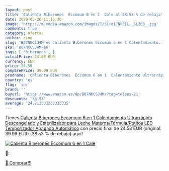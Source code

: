 ```yaml
---
layout: post
title: 'Calienta Biberones  Eccomum 6 en 1  Cale al 38.53 % de rebaja'
date: 2020-05-20 11:16:30
image: 'https://m.media-amazon.com/images/I/31+e1JNkZIL._SL200_.jpg'
comments: true
category: ofertas
author: ring
slug: 'B07NKCSJ4M-es Calienta Biberones Eccomum 6 en 1 Calentamiento...'
sku: 'B07NKCSJ4M-es'
tags: [ 'biberones', ]
actualPrice: 24.58 EUR
currency: EUR
price: 24.58
comparePrice: 39.99 EUR
prodname: 'Calienta Biberones  Eccomum 6 en 1  Calentamiento Ultrarrápido  Descongelado y Esterilizador para Leche Materna/Fórmula/Potitos  LED  Temporizador  Apagado Automático'
country: 'es'
flag: '🇪🇸'
brand: ''
buyurl: 'https://www.amazon.es/dp/B07NKCSJ4M/?tag=tolees-21'
descuento: '38.53'
average: '24.713333333333335'
---
```


Tienes [Calienta Biberones  Eccomum 6 en 1  Calentamiento Ultrarrápido  Descongelado y Esterilizador para Leche Materna/Fórmula/Potitos  LED  Temporizador  Apagado Automático](https://www.amazon.es/dp/B07NKCSJ4M/?tag=tolees-21) con precio final de  24.58 EUR (original: 39.99 EUR) (38.53 %  de rebaja) aqui!

[![Calienta Biberones  Eccomum 6 en 1  Cale](https://m.media-amazon.com/images/I/31+e1JNkZIL._SL200_.jpg)](https://www.amazon.es/dp/B07NKCSJ4M/?tag=tolees-21)

🔎:


[🛒 Comprar!!!](https://www.amazon.es/dp/B07NKCSJ4M/?tag=tolees-21)
